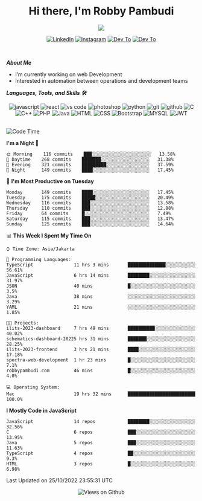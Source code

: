 <div align="center">
   <h1>Hi there, I'm Robby Pambudi </h1>

<img src="https://pronoun.cyou/x/y?subject=He&object=Him&height=20"> 
</div>

<p align='center'>
   <a href="https://www.linkedin.com/in/robbypambudi" target="_blank"><img src="https://img.shields.io/badge/LinkedIn-0077B5?style=for-the-badge&logo=linkedin&logoColor=white" alt="LinkedIn"></a>
   <a href="https://www.instagram.com/robbypambudi" target="_blank"><img src="https://img.shields.io/badge/Instagram-E4405F?style=for-the-badge&logo=instagram&logoColor=white" alt="Instagram"></a>
   <a href="https://dev.to/robbypambudi" target="_blank"><img src="https://img.shields.io/badge/dev.to-0A0A0A?style=for-the-badge&logo=dev.to&logoColor=white" alt="Dev To"></a>
   <a href="https://www.facebook.com/robbyulungpambudi" target="_blank"><img src="https://img.shields.io/badge/Facebook-1877F2?style=for-the-badge&logo=facebook&logoColor=white" alt="Dev To"></a>

</p> <p>
<br>
   
***About Me***
   
- I’m currently working on web Development
- Interested in automation between operations and development teams
 
   
***Languages, Tools, and Skills 🛠***

   <div align="center">
   <img src="https://img.shields.io/badge/JavaScript-F7DF1E?style=for-the-badge&logo=javascript&logoColor=black" alt="javascript" />
      <img src="https://img.shields.io/badge/React-61DAFB?style=for-the-badge&logo=react&logoColor=black" alt="react" />
      <img src="https://img.shields.io/badge/vs%20code-007ACC?style=for-the-badge&logo=visual%20studio%20code&logoColor=white" alt="vs code" />
      <img src="https://img.shields.io/badge/adobe%20photoshop-31A8FF?style=for-the-badge&logo=adobe%20photoshop&logoColor=white" alt="photoshop" />
      <img src="https://img.shields.io/badge/python-3776AB?style=for-the-badge&logo=python&logoColor=white" alt="python" />
      <img src="https://img.shields.io/badge/Git-F05032?style=for-the-badge&logo=git&logoColor=white" alt="git" />
      <img src="https://img.shields.io/badge/GitHub-100000?style=for-the-badge&logo=github&logoColor=white" alt="github" />
      <img src="https://img.shields.io/badge/c-%2300599C.svg?style=for-the-badge&logo=c&logoColor=white" alt="C" />
      <img src="https://img.shields.io/badge/c++-%2300599C.svg?style=for-the-badge&logo=c%2B%2B&logoColor=white" alt="C++" />   
      <img src="https://img.shields.io/badge/PHP-777BB4?style=for-the-badge&logo=php&logoColor=white" alt="PHP" />
      <img src="https://img.shields.io/badge/Java-ED8B00?style=for-the-badge&logo=java&logoColor=white" alt="Java"/>
      <img src="https://img.shields.io/badge/HTML5-E34F26?style=for-the-badge&logo=html5&logoColor=white" alt="HTML" />
      <img src="https://img.shields.io/badge/CSS-239120?&style=for-the-badge&logo=css3&logoColor=white" alt ="CSS" />
      <img src="https://img.shields.io/badge/Bootstrap-563D7C?style=for-the-badge&logo=bootstrap&logoColor=white" alt="Bootstrap" />
      <img src="https://img.shields.io/badge/MySQL-00000F?style=for-the-badge&logo=mysql&logoColor=white" alt="MYSQL" />
      <img src="https://img.shields.io/badge/json%20web%20tokens-323330?style=for-the-badge&logo=json-web-tokens&logoColor=pink" alt="JWT" />
      
   </div><br>
   
<!--START_SECTION:waka-->
![Code Time](http://img.shields.io/badge/Code%20Time-139%20hrs%2021%20mins-blue)

**I'm a Night 🦉** 

```text
🌞 Morning    116 commits    ███░░░░░░░░░░░░░░░░░░░░░░   13.58% 
🌆 Daytime    268 commits    ███████░░░░░░░░░░░░░░░░░░   31.38% 
🌃 Evening    321 commits    █████████░░░░░░░░░░░░░░░░   37.59% 
🌙 Night      149 commits    ████░░░░░░░░░░░░░░░░░░░░░   17.45%

```
📅 **I'm Most Productive on Tuesday** 

```text
Monday       149 commits    ████░░░░░░░░░░░░░░░░░░░░░   17.45% 
Tuesday      175 commits    █████░░░░░░░░░░░░░░░░░░░░   20.49% 
Wednesday    116 commits    ███░░░░░░░░░░░░░░░░░░░░░░   13.58% 
Thursday     110 commits    ███░░░░░░░░░░░░░░░░░░░░░░   12.88% 
Friday       64 commits     █░░░░░░░░░░░░░░░░░░░░░░░░   7.49% 
Saturday     115 commits    ███░░░░░░░░░░░░░░░░░░░░░░   13.47% 
Sunday       125 commits    ███░░░░░░░░░░░░░░░░░░░░░░   14.64%

```


📊 **This Week I Spent My Time On** 

```text
⌚︎ Time Zone: Asia/Jakarta

💬 Programming Languages: 
TypeScript               11 hrs 3 mins       ██████████████░░░░░░░░░░░   56.61% 
JavaScript               6 hrs 14 mins       ████████░░░░░░░░░░░░░░░░░   31.97% 
JSON                     40 mins             █░░░░░░░░░░░░░░░░░░░░░░░░   3.5% 
Java                     38 mins             ░░░░░░░░░░░░░░░░░░░░░░░░░   3.29% 
YAML                     21 mins             ░░░░░░░░░░░░░░░░░░░░░░░░░   1.85%

🐱‍💻 Projects: 
ilits-2023-dashboard     7 hrs 49 mins       ██████████░░░░░░░░░░░░░░░   40.02% 
schematics-dashboard-20225 hrs 31 mins       ███████░░░░░░░░░░░░░░░░░░   28.25% 
ilits-2023-frontend      3 hrs 21 mins       ████░░░░░░░░░░░░░░░░░░░░░   17.18% 
spectra-web-development  1 hr 23 mins        █░░░░░░░░░░░░░░░░░░░░░░░░   7.1% 
robbypambudi.com         46 mins             █░░░░░░░░░░░░░░░░░░░░░░░░   4.0%

💻 Operating System: 
Mac                      19 hrs 32 mins      █████████████████████████   100.0%

```

**I Mostly Code in JavaScript** 

```text
JavaScript               14 repos            ████████░░░░░░░░░░░░░░░░░   32.56% 
C                        6 repos             ███░░░░░░░░░░░░░░░░░░░░░░   13.95% 
Java                     5 repos             ███░░░░░░░░░░░░░░░░░░░░░░   11.63% 
TypeScript               4 repos             ██░░░░░░░░░░░░░░░░░░░░░░░   9.3% 
HTML                     3 repos             █░░░░░░░░░░░░░░░░░░░░░░░░   6.98%

```



 Last Updated on 25/10/2022 23:55:31 UTC
<!--END_SECTION:waka-->

<div align="center">
<img src="https://komarev.com/ghpvc/?username=robbypambudi&color=green" alt="Views on Github" />
</div>

